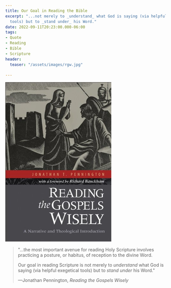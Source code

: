 ```yaml
---
title: Our Goal in Reading the Bible
excerpt: "...not merely to _understand_ what God is saying (via helpful exegetical
  tools) but to _stand under_ his Word."
date: 2022-09-11T20:23:00.000-06:00
tags:
- Quote
- Reading
- Bible
- Scripture
header:
  teaser: "/assets/images/rgw.jpg"

---
```

![](/assets/images/rgw.jpg)

> "...the most important avenue for reading Holy Scripture involves practicing a posture, or habitus, of reception to the divine Word.
>
> Our goal in reading Scripture is not merely to _understand_ what God is saying (via helpful exegetical tools) but to _stand under_ his Word."
>
> —Jonathan Pennington, _Reading the Gospels Wisely_